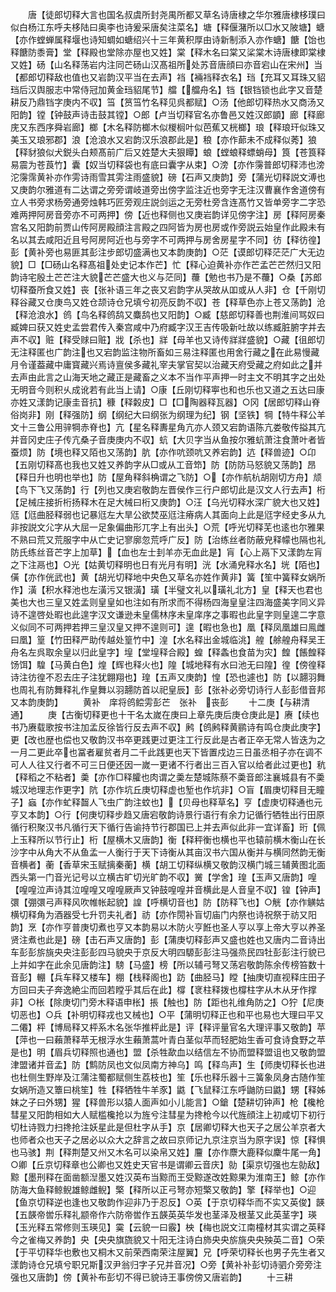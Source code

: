 <!-- { "loadSidebar": true } -->
　　唐【徒郎切释大言也国名叔虞所封尧禺所都又草名诗唐棣之华尔雅唐棣栘璞曰似白杨江东呼夫栘陆曰奥李也诗爰采唐矣注菜名】塘【释偃潴所以□水又陂塘】螗【亦作螳蝉属释堰也诗知蜩如螗绍兴十三年黄积厚由诗新制添入亦作螗】餹【饴也释餹防黍膏】堂【释殿也堂除亦屋也又姓】棠【释木名曰棠又桬棠木诗唐棣即棠棣又姓】砀【山名释荡岩内注同芒砀山汉髙祖所处苏音唐顔曰亦音宕山在宋州】当【都郎切释敌也值也又岩韵汉平当在去声】裆【裲裆释衣名】珰【充耳又耳珠又貂珰后汉舆服志中常侍冠加黄金珰貂尾节】艡【艡舟名】铛【银铛锁也此字又音楚耕反乃鼎铛字庚内不収】筜【筼筜竹名释见呉都赋】○汤【他郎切释热水又商汤又阳韵】镗【钟鼓声诗击鼓其镗】○郎【卢当切释官名亦鲁邑又姓汉郎顗】廊【释廊庑又东西序舜岩廊】榔【木名释防榔木似椶榈叶似芭蕉又桄榔】琅【释琅玕似珠又美玉又琅邪郡】浪【沧浪水又宕韵汉乐浪郡此是】稂【亦作蓈未不成释似莠】狼【释豺狼似犬鋭头白颊髙前广后又姓楚大夫狠瞫】蜋【螳蜋释螵蛸母】筤【苍筤释易震为苍莨竹】囊【奴当切释袋也有底曰囊字从束】○滂【亦作霶普郎切释沛也滂沱霶霈黄补亦作雱诗雨雪其雱注雨盛貌】磅【石声又庚韵】旁【蒲光切释説文溥也又庚韵尔雅道有二达谓之旁旁谓岐道旁出傍字监注近也旁字无注汉曹襄作舍道傍有立人书旁求杨旁通旁烛韩巧匠旁观庄説剑运之无旁杜旁含连髙竹又皆单旁字二字恐难两押阿房音旁亦不可两押】傍【近也释侧也又庚岩韵详见傍字注】房【释阿房秦宫名又阳韵前贾山传阿房殿顔注言殿之四阿皆为房也房或作旁説云始皇作此殿未有名以其去咸阳近且号阿房阿近也与旁字不可两押与房舍房星字不同】彷【释彷徨】彭【黄补旁也易匪其彭注步郎切盛满也又本韵庚韵】○茫【谟郎切释茫茫广大无边貌】□【□砀山名释髙祖处史记本作芒】忙【释心迫黄补亦作芒孟芒芒然归又阳韵诗宅殷土芒芒注大貌芒芒盛大也义与茫同】蘉【勉也书乃是不蘉】○桑【苏郎切释蚕所食又姓】丧【张补语三年之丧又宕韵字从哭故从吅或从人非】仓【千刚切释谷藏又仓庚鸟又姓仓颉诗仓兄填兮初亮反韵不収】苍【释草色亦上苍又荡韵】沧【释沧浪水】鸧【鸟名释鸧鸹又麋鸹也又阳韵】○臧【慈郎切释善也荆淮间骂奴曰臧婢曰获又姓史孟尝君传入秦宫咸中乃府臧字汉王吉传吸新吐故以练臧脏腑字并去声不収】赃【释受赇曰赃】戕【杀也】牂【母羊也又诗传牂牂盛貌】○藏【徂郎切无注释匿也广韵注也又宕韵监注物所畜如三易注释匿也用舍行藏之在此易慢藏月令谨葢藏中庸寳藏兴焉诗亶侯多藏礼宰夫掌官契以治藏天府受藏之府如此之并去声由此言之山海天地之藏正是藏畜之义本不当作平声押一时主文不明其字之出处无明音今则积乆成讹若有此当上请】○康【丘刚切释寕也和也乐也又道之五达曰康亦姓又漾韵记康圭音抗】穅【释糓皮】□【□陶器释瓦器】○冈【居郎切释山脊俗岗非】刚【释强防】纲【纲纪大曰纲张为纲理为纪】钢【坚铁】犅【特牛释公羊文十三鲁公用骍犅赤脊也】亢【星名释夀星角亢亦人颈又宕韵语陈亢娄敬传搤其亢并音冈史庄子传亢桑子音庚庚内不収】蚢【大贝字当从鱼按尔雅蚢萧注食萧叶者皆蚕烦】防【境也释又陌也又荡韵】肮【亦作吭颈吭又养宕韵】迒【释兽迹】○卬【五刚切释髙也我也又姓又养韵字从□或从工音笻】防【防防马怒貌又荡韵】昂【释日升也明也举也】防【屋角释斜桷谓之飞防】○【亦作航杭胡刚切方舟】颃【鸟下飞又荡韵】行【列也又庚宕敬韵左晋侯作三行户郎切此是汉文人行去声】桁【足械庄接折桁扬释木在足大械曰桁又庚韵】○汪【乌光切释水深广貌大也又姓】尩【尩曲胫释弱也记暴尩左大旱公欲焚巫尩注瘠病人其面向上此是尩字经史多从九非按説文尣字从大屈一足象偏曲形兀字上有出头】○荒【呼光切释芜也逺也尔雅果不熟曰荒又荒服字中从亡史记寥廓忽荒呼广反】防【治练丝者防蔽皃释幪也隔也礼防氏练丝音芒字上加草】【血也左士刲羊亦无血此是】肓【心上鬲下又漾韵左肓之下注鬲也】○光【姑黄切释明也日有光月有明】洸【水涌皃释水名】垙【陌也】僙【亦作侊武也】黄【胡光切释地中央色又草名亦姓作黄非】簧【笙中簧释女娲所作】潢【积水释池也左潢污又银潢】璜【半璧文礼以璜礼北方】皇【释天也君也美也大也三皇又姓孟则皇皇如也注如有所求而不得杨四海皇皇注四海盛美字同义异诗不遑啓处暇也此遑字汉文谦逊未皇儒林序未皇庠序之事暇也此皇字则皇遑二字意义似同不可两押若押三皇汉皇又押不遑则可】遑【暇也急也】凰【释凤凰雄曰鳯雌曰凰】篁【竹田释严助传越处篁竹中】湟【水名释出金城临洮】艎【艅艎舟释吴王舟名左呉取余皇以归此皇字】堭【堂堭释合殿】蝗【释螽也食苗为灾】餭【餦餭释饧饵】騜【马黄白色】煌【辉也释火也】隍【城地释有水曰池无曰隍】徨【傍徨释诗注彷徨不忍去庄子注犹翺翔也】瑝【五声又庚韵】惶【恐也遽也】防【以翿羽舞也周礼有防舞释礼作皇舞以羽翿防首以祀皇辰】彭【张补必旁切诗行人彭彭借音邦又本韵庚韵】
　　黄补　庠将鸧鲿雱彭芒　张补　丧彭
　　十二庚【与耕清通】
　　庚【古衡切释更也十干名太嵗在庚曰上章先庚后庚仓庚此是】赓【续也书乃赓载歌按书注加孟反徐皆行反去声不収】鹒【鸧鹒释黄鹂诗有鸣仓庚此庚字】更【改也歴也偿也又敬韵汉书卒更践更过更注工行反此是古者正卒无常人皆迭为之一月二更此卒也冨者雇贫者月二千此践更也天下皆置戍边三日虽丞相子亦在调不可人人往又行者不可三日便还因一嵗一更诸不行者出三百入官以给者此过更也】秔【释稻之不粘者】羮【亦作□释臛也肉谓之羮左楚城陈蔡不羮音郎注襄城县有不羮城汉地理志作更字】阬【亦作坑丘庚切释虚也堑也作坑非】○盲【眉庚切释目无瞳子】蝱【亦作虻释齧人飞虫广韵注蚊也】【贝母也释草名】亨【虚庚切释通也元亨又本韵】○行【何庚切释步趋又唐宕敬韵诗景行语行有余力记循行牺牲出行田原循行积聚汉书凡循行天下循行告谕持节行郡国已上并去声似此非一宜详畜】珩【佩上玉释所以节行止】桁【屋横木又唐韵】衡【释秤衡也横也平也辕前横木衡山在长沙字中从角大不从鱼孟一人衡行于天下诗衡从其亩汉书六国从衡并与横同然韵无衡音横者】蘅【香草宋玉赋摛秦蘅】横【胡工切释纵横又敬韵汉横门城三辅黄图北面西头第一门音光记号以立横古旷切光旷韵不収】黉【学舍】瑝【玉声又唐韵】喤【喤喤泣声诗其泣喤喤又喤喤厥声又钟鼓喤喤并音横此是人音皇不収】锽【钟声】彋【弸彋弓声释风吹帷帐起貌】諻【呼横切音也】防【防释飞也】○觥【亦作觵姑横切释角为酒器受七升罚夫礼者】祊【亦作閍补盲切庙门内祭也诗祝祭于祊又阳韵】烹【亦作亨普庚切煮也亨又本韵易以木防火亨餁也圣人亨以享上帝大亨以养圣贤注煮也此是】磅【击石声又唐韵】彭【蒲庚切释彭声又盛也姓也又唐内二音诗出车彭彭旂旐央央注彭彭四马貌央于京反大明四騵彭彭注马强烝民四牡彭彭注行貌已上并如字在此余见唐韵注】騯【马盛】榜【所以辅弓弩又荡宕敬韵陈余传榜笞数十音彭】輣【兵车释又楼车】棚【栈释阁也】趽【曲胫马】瞠【抽庚切直视释庄田子方回曰夫子奔逸絶尘而回若瞠乎其后在此】橕【衺柱释拨也橕柱字从木从牙作撑非】○枨【除庚切门旁木释语申枨】掁【触也】防【距也礼维角防之】○狞【尼庚切恶也】○兵【补明切释戎也又械也】○平【蒲明切释正也和平也易也大理曰平又二僊】枰【博局释又枰系木名张华推枰此是】评【释评量官名大理评事又敬韵】苹【萍也一曰藾萧释苹无根浮水生藾萧蒿叶青白茎似苹而轻肥始生香可食诗食野之苹是也】明【眉兵切释照也通也】盟【杀牲歃血以结信左不协而盟释盟诅也又敬韵盟津盟诸并音孟】防【鹪防凤也文似凤南方神乌】鸣【释鸟声】生【师庚切释长也进也杜侧生野岸及江蒲注蜀都赋侧生荔枝也】笙【乐也释乐器十三簧象凤身古随作笙女娲所造又簟曰桃笙】牲【释牺牲牛羊豕】鼪【飞鼠释江东呼鼬防曰鼪】甥【释姊妺之子曰外甥】猩【释兽形以猿人面声如小儿能言】○鎗【楚耕切钟声】枪【欃枪彗星又阳韵相如大人赋槛欃抢以为旌兮注彗星为搀枪今以代旌顔注上初咸切下初行切杜诗戮力扫搀抢注妖星此是但杜字从手】京【居卿切释大也天子之居公羊京者大也师者众也天子之居必以众大之辞言之故曰京师记九京注京当为原字误】惊【释惧也马骇】荆【释荆楚又州又木名可以染帛又姓】麠【亦作麖大鹿释似麇牛尾一角】○卿【丘京切释章也公卿也又姓史天官书是谓卿云音庆】勍【渠京切强也左勍敌】黥【墨刑释在面凿额湼墨又姓汉英布当黥而王受黥遂改姓黥果为淮南王】鲸【亦作防海大鱼释鲸鲵雄鲸雌鲵】檠【释所以正弓弩亦短檠又敬韵】擎【释举也】○迎【鱼京切释逆也逢也又敬韵作迎非乃于忍反】○英【于京切释华而不实又英俊】韺【五韺帝喾乐释礼颛帝作六防帝喾作五韺英英华发也茎泽及根茎又此英茎字】瑛【玉光释五常修则玉瑛见】霙【云貌一曰霰】柍【梅也説文江南橦材其实谓之英释今之雀梅又养韵】央【央央旗旒貌又十阳无注诗白斾央央旂旐央央殃英二音】○荣【于平切释华也敷也又桐木又前荣西南荣注屋翼】兄【呼荣切释长也男子先生者又漾韵诗仓兄填兮职兄斯汉尹翁归字子兄并音况】○旁【黄补补彭切诗驷介旁旁注强也又唐韵】傍【黄补布彭切不得已貌诗王事傍傍又唐岩韵】
　　十三耕
